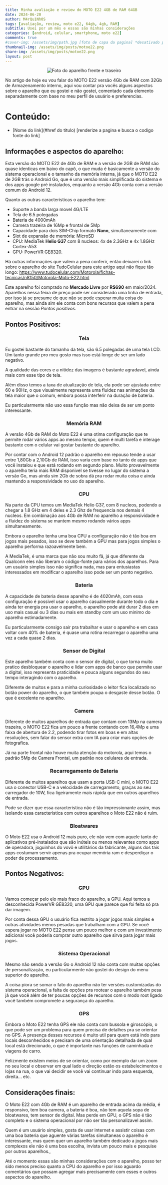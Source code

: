 ```yaml
---
title: Minha avaliação e review do MOTO E22 4GB de RAM 64GB 
date: 2024-06-20
author: M4rQu1Nh0S
tags: [avaliação, review, moto e22, 64gb, 4gb, RAM]
subtitle: Usei por um mês e essas são minhas considerações
categories: [android, celular, smartphone, moto e22]
comments: true
#cover-img: /assets/img/path.jpg [foto de capa da pagina] *desativado por hashtag #
thumbnail-img: /assets/img/posts/motoe22.png
share-img: /assets/img/posts/motoe22.png
layout: post
---
```


<p align='center'><img alt='Foto do aparelho frente e traseiro' src="/assets/img/posts/motoe22.png"/></p>
No artigo de hoje eu vou falar do MOTO E22 versão 4Gb de RAM com 32Gb de Armazenamento interno, aqui vou contar pra vocês alguns aspectos sobre o aparelho que eu gostei e não gostei, comentado cada elemento separadamente com base no meu perfil de usuário e preferencias.

# Conteúdo:
- [Nome do link](#href do titulo) [renderize a pagina e busca o codigo fonte do link]

## Informações e aspectos do aparelho:
Esta versão do MOTO E22 de 4Gb de RAM e a versão de 2GB de RAM são quase identicas em baixo do capô, o que muda é basicamente a versão do sistema operacional e o tamanho da memória interna, já que o MOTO E22 de 2GB trás o Android Go, que é uma versão mais simplificada do sistema e dos apps google pré instalados, enquanto a versão 4Gb conta com a versão comum do Android 12.

Quanto as outras caracteristicas o aparelho tem:
- Suporte a banda larga movel 4G/LTE
- Tela de 6.5 polegadas
- Bateria de 4000mAh
- Camera trazeira de 16Mp e frontal de 5Mp
- Capacidade para dois SIM-Chip formato **Nano**, simultaneamente com
- Slot de expansão de memória: MicroSD
- CPU: MediaTek **Helio G37** com 8 nucleos: 4x de 2.3GHz e 4x 1.8GHz Cortex-A53
- GPU: PowerVR GE8320.

Há outras informações que valem a pena conferir, então deixarei o link sobre o aparelho do site TudoCelular para este artigo aqui não fique tão longo:
https://www.tudocelular.com/Motorola/fichas-tecnicas/n8150/Motorola-Moto-E22.html

Este aparelho foi comprado no **Mercado Livre** por **R$690** em maio/2024. Aparelhos nessa feixa de preço pode ser considerado uma linha de entrada, por isso já se presume de que não se pode esperar muita coisa do aparelho, mas ainda sim ele conta com bons recursos que valem a pena entrar na sessão *Pontos positivos*.

## Pontos Positivos:

### <center>Tela</center>
Eu gostei bastante do tamanho da tela, são 6.5 polegadas de uma tela LCD. Um tanto grande pro meu gosto mas isso está longe de ser um lado negativo.

A qualidade das cores e a nitidez das imagens é bastante agradavel, ainda mais com esse tipo de tela.

Além disso temos a taxa de atualização de tela, ela pode ser ajustada entre 60 e 90Hz, o que visualmente representa uma fluidez nas animações da tela maior que o comum, embora possa interferir na duração de bateria. 

Eu particularmente não uso essa função mas não deixa de ser um ponto interessante.

### <center>Memória RAM</center>
A versão 4Gb de RAM do Moto E22 é uma otima configuração que te permite rodar vários apps ao mesmo tempo, quem é multi tarefa e interage bastante com o celular vai gostar bastante do aparelho.

Por contar com o Android 12 padrão o aparelho em repouso tende a usar entre 1,80Gb a 2,10Gb de RAM, isso varia com base no tanto de apps que você instalou e que está rodando em segundo plano. Muito provavelmente o aparelho teria mais RAM disponivel se tivesse no lugar do sistema a versão Go, mas ainda sim 2Gb de sobra dá pra rodar muita coisa e ainda mantendo a responsividade no uso do aparelho.

### <center>CPU</center>
Na parte da CPU temos um MediaTek Helio G37, com 8 nucleos, podendo a chegar a 1.8 GHz em 4 deles e 2.3 Ghz de frequencia nos demais 4 nucleos. Em combinação aos 4Gb de RAM no aparelho a responsividade e a fluidez do sistema se mantem mesmo rodando vários apps simultaneamente.

Embora o aparelho tenha uma boa CPU a configuração não é tão boa em jogos mais pesados, isso se deve também a GPU mas para jogos simples o aparelho performa razoavelmente bem.

A MediaTek, é uma marca que não sou muito fã, já que diferente da Qualconn eles não liberam o código-fonte para vários dos aparelhos. Para um usuário simples isso não significa nada, mas para entusiastas interessados em modificar o aparelho isso pode ser um ponto negativo.

### <center>Bateria</center>
A capacidade de bateria desse aparelho é de 4020mAh, com essa configuração é possivel usar o aparelho casualmente durante todo o dia e ainda ter energia pra usar o aparelho, o aparelho pode até durar 2 dias em uso mais casual ou 3 dias ou mais em standby com um uso minimo do aparelho estimadamente.

Eu particularmente consigo sair pra trabalhar e usar o aparelho e em casa voltar com 40% de bateria, é quase uma rotina recarregar o aparelho uma vez a cada quase 2 dias.

### <center>Sensor de Digital</center>
Este aparelho também conta com o sensor de digital, o que torna muito pratico desbloquear o aparelho e lidar com apps de banco que permite usar a digital, isso representa praticidade e pouca alguns segundos do seu tempo interagindo com o aparelho.

Diferente de muitos e para a minha curiosidade o leitor fica localizado no botão power do aparelho, o que também poupa o desgaste desse botão. O que é excelente no aparelho.

### <center>Camera</center>
Diferente de muitos aparelhos de entrada que contam com 13Mp na camera trazeira, o MOTO E22 fica um pouco a frente contando com 16,4Mp e uma faixa de abertura de 2.2, podendo tirar fotos em boas e em altas resoluções, sem falar do sensor extra com IA para criar mais opções de fotografica.

Já na parte frontal não houve muita atenção da motorola, aqui temos o padrão 5Mp de Camera Frontal, um padrão nos celulares de entrada.

### <center>Recarregamento de Bateria</center>
Diferente de muitos aparelhos que usam a porta USB-C mini, o MOTO E22 usa o conector USB-C e a velocidade de carregamento, graças ao seu carregador de 10W, fica ligeiramente mais rápida que em outros aparelhos de entrada.

Pode se dizer que essa caracteristica não é tão impressionante assim, mas isolando essa caracteristica com outros aparelhos o Moto E22 não é ruim.

### <center>Bloatwares</center>
O Moto E22 usa o Android 12 mais puro, ele não vem com aquele tanto de aplicativos pré-instalados que são inúteis ou menos relevantes como apps de operadora, joguinhos do vovô e utilitários da fabricante, alguns dos tais apps costumam servir apenas pra ocupar memória ram e desperdiçar o poder de processamento.

## Pontos Negativos:

### <center>GPU</center>
Vamos começar pelo elo mais fraco do aparelho, a GPU. Aqui temos a desconhecida PowerVR GE8320, uma GPU que parece que foi feita só pra dar imagem.

Por conta dessa GPU o usuário fica restrito a jogar jogos mais simples e outras atividades menos pesadas que trabalham com a GPU. Se você espera jogar no MOTO E22 pense um pouco melhor e com um investimento adicional você poderia comprar outro aparelho que sirva para jogar mais jogos.

### <center>Sistema Operacional</center>
Mesmo não sendo a versão Go o Android 12 não conta com muitas opções de personalização, eu particularmente não gostei do design do menu superior do aparelho.

A coisa piora se somar o fato do aparelho não ter versões customizadas do sistema operacional, a falta de opções pra rootear o aparelho também pesa já que você além de ter poucas opções de recursos com o modo root ligado você também compromete a segurança do aparelho.

### <center>GPS</center>
Embora o Moto E22 tenha GPS ele não conta com bussola e giroscópio, o que pode ser um problema para quem precisa de detalhes pra se orientar no GPS. A presença desses recursos é muito util para quem está indo para locais desconhecidos e precisam de uma orientação detalhada de qual local está direcionado, o que é importante nas funções de caminhada e viagens de carro.

Felizmente existem meios de se orientar, como por exemplo dar um zoom no seu local e observar em qual lado e direção estão os estabelecimentos e lojas na rua, o que vai decidir se você vai continuar indo para esquerda, direita... etc.

## Considerações finais:
O Moto E22 com 4Gb de RAM é um aparelho de entrada acima da média, é responsivo, tem boa camera, a bateria é boa, não tem aquela sopa de bloatwares, tem sensor de digital. Mas perde em GPU, o GPS não é tão completo e o sistema operacional por não ser tão personalizavel assim.

Quem é um usuário simples, gosta de usar internet e assistir coisas com uma boa bateria que aguente várias tarefas simultaneas o aparelho é interessante, mas quem quer um aparelho também dedicado a jogos mais complexos ele  não é uma boa escolha, invista um pouco mais e pesquise por outros aparelhos.,

Até o momento essas são minhas considerações com o aparelho, posso ter sido menos preciso quanto a CPU do aparelho e por isso aguardo comentários que possam agregar mais precisamente com esses e outros aspectos do aparelho.